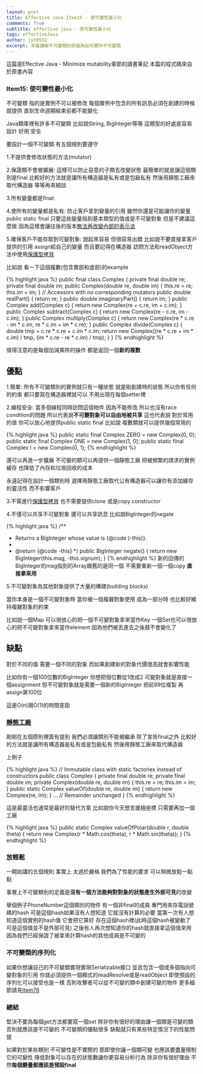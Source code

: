 ```yaml
---
layout: post
title: Effective Java Item15 - 使可變性最小化
comments: True 
subtitle: effective java - 使可變性最小化
tags: effectiveJava
author: jyt0532
excerpt: 本篇講解不可變類的好處與如何實作不可變類
---
```


這篇是Effective Java - Minimize mutability章節的讀書筆記 本篇的程式碼來自於原書內容

### Item15: 使可變性最小化

不可變類 指的是實例不可以被修改 每個實例中包含的所有訊息必須在創建的時候就提供 直到生命週期結束前都不能變化

Java類庫裡有許多不可變類 比如說String, BigInteger等等 這類型的好處是容易設計 好用 安全

要設計一個不可變類 有五個規則要遵守

1.不提供會修改狀態的方法(mutator)

2.保證類不會被擴展: 這樣可以防止惡意的子類去改變狀態 最簡單的就是讓這個類別是final 比較好的方法就是讓所有構造器是私有或是包級私有 然後用靜態工廠來取代構造器 等等再來細談

3.所有變量都是final: 

4.使所有的變量都是私有: 防止客戶拿到變量的引用 雖然你還是可能讓你的變量public static final 只要這些變量指到基本類型的值或是不可變對象 但是不建議這麼做 
因為這樣會讓往後的版本[無法再改變內部的表示法](/2018/04/22/in-public-classes-use-accessor-methods-not-public-fields/)

5.確保客戶不能存取到可變對象: 說起來容易 但很容易出錯 
比如說不要直接拿客戶提供的引用 assign給自己的變量 
而且要記得在構造器 訪問方法和readObject方法中使用[保護型拷貝](2017/09/26/make-defensive-copies-when-needed/)

比如說 看一下這個複數(包含實部和虛部)的example

{% highlight java %}
public final class Complex {
  private final double re;
  private final double im;
  public Complex(double re, double im) {
    this.re = re;
    this.im = im;
  }
  // Accessors with no corresponding mutators
  public double realPart() { return re; }
  public double imaginaryPart() { return im; }
  public Complex add(Complex c) {
    return new Complex(re + c.re, im + c.im);
  }
  public Complex subtract(Complex c) {
    return new Complex(re - c.re, im - c.im);
  }
  public Complex multiply(Complex c) {
    return new Complex(re * c.re - im * c.im, re * c.im + im * c.re);
  }
  public Complex divide(Complex c) {
    double tmp = c.re * c.re + c.im * c.im;
    return new Complex((re * c.re + im * c.im) / tmp,
    (im * c.re - re * c.im) / tmp);
  }
}
{% endhighlight %}	

值得注意的是每個加減乘除的操作 都是返回一個**新的複數**

## 優點

1.簡單: 所有不可變類別的實例就只有一種狀態 就是剛創建時的狀態 所以你有任何的約束 都只要寫在構造器裡就可以 不用出現在每個setter裡

2.線程安全: 當多個線程同時訪問這個物件 因為不能修改 所以也沒有race condition的問題 所以代表說**不可變對象可以自由地被共享**
這也代表說 對於常用的值 你可以放心地提供public static final 比如說 複數類就可以提供幾個常用的

{% highlight java %}
public static final Complex ZERO = new Complex(0, 0);
public static final Complex ONE = new Complex(1, 0);
public static final Complex I = new Complex(0, 1);
{% endhighlight %}

還可以再進一步擴展 不可變的類可以再提供一個靜態工廠 把被頻繁的請求的實例緩存 也降低了內存和垃圾回收的成本

永遠記得在設計一個類別時 選擇用靜態工廠取代公有構造器可以讓你有添加緩存的靈活性 而不影響客戶

3.不需進行[保護型拷貝](2017/09/26/make-defensive-copies-when-needed/) 也不需要提供clone 或是copy constructor

4.不僅可以共享不可變對象 還可以共享訊息 比如說BigInteger的negate

{% highlight java %}
/**
 * Returns a BigInteger whose value is {@code (-this)}.
 *
 * @return {@code -this}
 */
public BigInteger negate() {
    return new BigInteger(this.mag, -this.signum);
}
{% endhighlight %}
新的回傳的BigInteger的mag指到的Array跟舊的是同一個 不需要重新一個一個copy **直接拿來用**

5.不可變對象為其他對象提供了大量的構建(building blocks)

當你本身是一個不可變對象時 當你被一個複雜對象使用 成為一部分時 也比較好維持複雜對象的約束

比如說一個Map 可以很放心的把一個不可變對象拿來當作Key 一個Set也可以很放心的把不可變對象拿來當作element 因為他們被丟進去之後就不會變化了
 
## 缺點

對於不同的值 需要一個不同的對象 而如果創建新的對象代價很高就會影響性能

比如你有一個100位數的BigInteger 你想把個位數從1改成2 可變對象就是直接一個assignment 
但不可變對象就是需要一個新的BigInteger 把前99位複製 再assign第100位

這是O(n)跟O(1)的時間差距

### [靜態工廠](/2017/09/20/static-factory-method/)

剛剛在五個原則裡面有提到 我們必須讓類別不能被繼承 除了宣告final之外 比較好的方法就是讓所有構造器是私有或是包級私有 然後用靜態工廠來取代構造器

上例子

{% highlight java %}
// Immutable class with static factories instead of constructors
public class Complex {
  private final double re;
  private final double im;
  private Complex(double re, double im) {
    this.re = re;
    this.im = im;
  }
  public static Complex valueOf(double re, double im) {
    return new Complex(re, im);
  }
  ... // Remainder unchanged
}
{% endhighlight %}

這是最靈活也通常是最好的替代方案 比如說你今天想支援極座標 只需要再加一個工廠

{% highlight java %}
public static Complex valueOfPolar(double r, double theta) { 
  return new Complex(r * Math.cos(theta), r * Math.sin(theta)); 
}
{% endhighlight %}

### 放輕鬆

一開始講的五個規則 事實上 太過於嚴格 我們為了性能的要求 可以稍微放鬆一點點

事實上不可變類別的定義是**沒有一個方法能夠對對象的狀態產生外部可見**的改變

舉個例子PhoneNumber這個類別的物件 有一個非final的成員 專門用來存電話號碼的hash 可是這個hash如果沒有人想知道 它就沒有計算的必要
當第一次有人想知道這個實例的hash值 它會把它算好 存在這個hash裡(此時這個hash被變動了 可是這個值並不是外部可見) 之後有人再次想知道你的hash就直接拿這個值來用 因為我們已經保證了被拿來計算hash的其他成員是不可變的 


### 不可變類的序列化

如果你想讓自己的不可變類實現實現Serializable接口 並且包含一個或多個指向可變對象的引用 你就必須提供一個顯式的readResolve或是readObject 即使預設的序列化可以接受也是一樣
否則攻擊者可以從不可變的類中創建可變的物件 更多細節請見[Item76](/2017/10/19/write-readobject-method-defensively/)


### 總結

堅決不要為每個get方法都要寫一個set 除非你有很好的理由讓一個類是可變的類 否則就應該是不可變的 不可變類的優點很多 缺點就只有某些特定情況下的性能問提

如果對於某些類別 不可變性是不實際的 那即使你讓一個類可變 也應該要盡量限制它的可變性 降低對象可以存在的狀態數讓你更容易分析行為 除非你有很好理由 不然**每個變量都應該是預設final**



